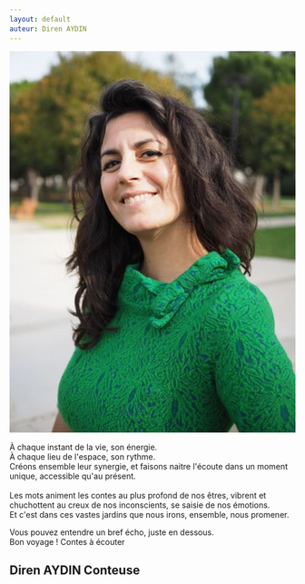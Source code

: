 ```yaml
---
layout: default
auteur: Diren AYDIN
---
```


<img
class="img-accueil"
src="./photo/img-accueil.JPG"
alt="Photo de diren aydin"
/>
<div class="four">
<p> À chaque instant de la vie, son énergie. <br />
À chaque lieu de l'espace, son rythme. <br />
Créons ensemble leur synergie, et faisons naitre l'écoute dans un moment unique, accessible qu'au présent. 
 <br />
 <br />
Les mots animent les contes au plus profond de nos êtres, vibrent et chuchottent au creux de nos inconscients, se saisie de nos émotions. <br />
Et c'est dans ces vastes jardins que nous irons, ensemble, nous
promener. <br />

Vous pouvez entendre un bref écho, juste en dessous. <br/>
Bon voyage ! <a href="histoires.html" style="text-decoration:none"> Contes à écouter</a>

</p>
</div>
<h2> Diren AYDIN Conteuse </h2> 